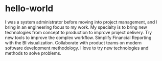 # hello-world
I was a system administrator before moving into project management, and I bring in an engineering focus to my work. My specialty is to bring new technologies from concept to production to improve project delivery. Try new tools to improve the complex workflow. Simplify Financial Reporting with the BI visualization. Collaborate with product teams on modern software development methodology. I love to try new technologies and methods to solve problems.
